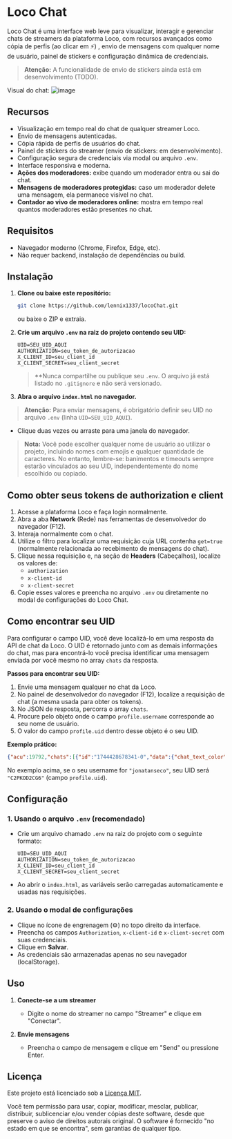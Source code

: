 # Loco Chat

Loco Chat é uma interface web leve para visualizar, interagir e gerenciar chats de streamers da plataforma Loco, com recursos avançados como cópia de perfis (ao clicar em ⚡) , envio de mensagens com qualquer nome de usuário, painel de stickers e configuração dinâmica de credenciais.

> **Atenção:** A funcionalidade de envio de stickers ainda está em desenvolvimento (TODO).

Visual do chat:
![image](https://github.com/user-attachments/assets/4b207494-17e2-4d8c-9677-e87a0983eeda)

## Recursos

- Visualização em tempo real do chat de qualquer streamer Loco.
- Envio de mensagens autenticadas.
- Cópia rápida de perfis de usuários do chat.
- Painel de stickers do streamer (envio de stickers: em desenvolvimento).
- Configuração segura de credenciais via modal ou arquivo `.env`.
- Interface responsiva e moderna.
- **Ações dos moderadores:** exibe quando um moderador entra ou sai do chat.
- **Mensagens de moderadores protegidas:** caso um moderador delete uma mensagem, ela permanece visível no chat.
- **Contador ao vivo de moderadores online:** mostra em tempo real quantos moderadores estão presentes no chat.

## Requisitos

- Navegador moderno (Chrome, Firefox, Edge, etc).
- Não requer backend, instalação de dependências ou build.

## Instalação

1. **Clone ou baixe este repositório:**
   ```sh
   git clone https://github.com/lennix1337/locoChat.git
   ```
   ou baixe o ZIP e extraia.

2. **Crie um arquivo `.env` na raiz do projeto contendo seu UID:**  
   ```
   UID=SEU_UID_AQUI
   AUTHORIZATION=seu_token_de_autorizacao
   X_CLIENT_ID=seu_client_id
   X_CLIENT_SECRET=seu_client_secret
   ```
   > **Nunca compartilhe ou publique seu `.env`. O arquivo já está listado no `.gitignore` e não será versionado.

3. **Abra o arquivo `index.html` no navegador.**

> **Atenção:** Para enviar mensagens, é obrigatório definir seu UID no arquivo `.env` (linha `UID=SEU_UID_AQUI`).
- Clique duas vezes ou arraste para uma janela do navegador.

> **Nota:** Você pode escolher qualquer nome de usuário ao utilizar o projeto, incluindo nomes com emojis e qualquer quantidade de caracteres. No entanto, lembre-se: banimentos e timeouts sempre estarão vinculados ao seu UID, independentemente do nome escolhido ou copiado.

## Como obter seus tokens de authorization e client

1. Acesse a plataforma Loco e faça login normalmente.
2. Abra a aba **Network** (Rede) nas ferramentas de desenvolvedor do navegador (F12).
3. Interaja normalmente com o chat.
4. Utilize o filtro para localizar uma requisição cuja URL contenha `get=true` (normalmente relacionada ao recebimento de mensagens do chat).
5. Clique nessa requisição e, na seção de **Headers** (Cabeçalhos), localize os valores de:
   - `authorization`
   - `x-client-id`
   - `x-client-secret`
6. Copie esses valores e preencha no arquivo `.env` ou diretamente no modal de configurações do Loco Chat.
## Como encontrar seu UID

Para configurar o campo UID, você deve localizá-lo em uma resposta da API de chat da Loco. O UID é retornado junto com as demais informações do chat, mas para encontrá-lo você precisa identificar uma mensagem enviada por você mesmo no array `chats` da resposta.

**Passos para encontrar seu UID:**

1. Envie uma mensagem qualquer no chat da Loco.
2. No painel de desenvolvedor do navegador (F12), localize a requisição de chat (a mesma usada para obter os tokens).
3. No JSON de resposta, percorra o array `chats`.
4. Procure pelo objeto onde o campo `profile.username` corresponde ao seu nome de usuário.
5. O valor do campo `profile.uid` dentro desse objeto é o seu UID.

**Exemplo prático:**

```json
{"acu":19792,"chats":[{"id":"1744428678341-0","data":{"chat_text_color":"#FFFFFF","chat_text_weight":700,"client_msg_time":1744428677985,"deviceId":"0E80E2E3-1219-4318-8D60-2B792F116640-C2PKOD2CG6","message":"","moderator_type":0,"msgId":"","msg_time":1744428678190,"profile":{"avatar":"https://static.getloconow.com/loco-avatars/b954c1834d1f4ce9b3706e0c902e738a.png","color":"","text_color":"#F5D76E","text_weight":700,"uid":"C2PKOD2CG6","username":"jonatanseco"},"sticker":{"amount":10,"background_color":"#2B8756","collapse_after":10000,"created_at":"2025-01-12T20:19:22Z","currency_type":10,"hPos":2,"image_url":"https://static.getloconow.com/stickers/81a6cbe0-d122-11ef-98ee-15eedadba371.json","isSelected":true,"is_animated":true,"sticker_id":"b3a48dcf-7f03-43be-8ba7-6992eb507c87","sticker_type":4,"tabName":"GOLD","tab_key":20,"updated_at":"2025-01-12T20:19:22Z","vPos":6},"stream_uid":"f0704f39-1a61-40a8-abd6-f3b732ca0b25","type":4}},{"id":"1744428679931-0","data":{"chat_text_color":"#FFFFFF","chat_text_weight":700,"client_msg_time":1744428295637,"deviceId":"b7fcf756ba681808121350dbdedb65calive-dc7a5af1-85e8-404","message":"kkkkkkkkkkkkkk","moderator_type":0,"msgId":"3b239442-66fb-4b16-9108-aee8a6676cdc","msg_time":1744428679779,"profile":{"avatar":"https://static.getloconow.com/loco-avatars/d81657ac2b0149c38bf4e57ecae6b490.png","color":"#3312ff","text_color":"#F96D14","text_weight":700,"uid":"4S0UNE5T1A","username":"Soaring.Knife116"},"sticker":{},"stream_uid":"f0704f39-1a61-40a8-abd6-f3b732ca0b25","type":1}}],"last_stream_config_change_time":1744416366043,"live_moderator_count":2,"replace_chats":[],"window":2000}
```

No exemplo acima, se o seu username for `"jonatanseco"`, seu UID será `"C2PKOD2CG6"` (campo `profile.uid`).


## Configuração

### 1. Usando o arquivo `.env` (recomendado)

- Crie um arquivo chamado `.env` na raiz do projeto com o seguinte formato:
  ```
  UID=SEU_UID_AQUI
  AUTHORIZATION=seu_token_de_autorizacao
  X_CLIENT_ID=seu_client_id
  X_CLIENT_SECRET=seu_client_secret
  ```
- Ao abrir o `index.html`, as variáveis serão carregadas automaticamente e usadas nas requisições.

### 2. Usando o modal de configurações

- Clique no ícone de engrenagem (⚙️) no topo direito da interface.
- Preencha os campos `Authorization`, `x-client-id` e `x-client-secret` com suas credenciais.
- Clique em **Salvar**.
- As credenciais são armazenadas apenas no seu navegador (localStorage).

## Uso

1. **Conecte-se a um streamer**
   - Digite o nome do streamer no campo "Streamer" e clique em "Conectar".

2. **Envie mensagens**
   - Preencha o campo de mensagem e clique em "Send" ou pressione Enter.

## Licença

Este projeto está licenciado sob a [Licença MIT](LICENSE).

Você tem permissão para usar, copiar, modificar, mesclar, publicar, distribuir, sublicenciar e/ou vender cópias deste software, desde que preserve o aviso de direitos autorais original. O software é fornecido "no estado em que se encontra", sem garantias de qualquer tipo.
